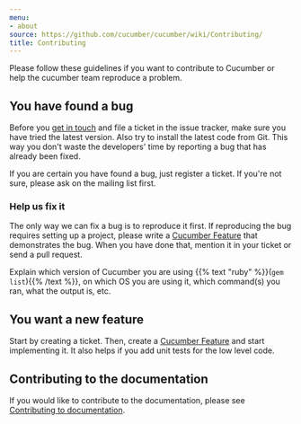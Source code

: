 ```yaml
---
menu:
- about
source: https://github.com/cucumber/cucumber/wiki/Contributing/
title: Contributing
---
```


Please follow these guidelines if you want to contribute to Cucumber or help the cucumber team reproduce a problem.

## You have found a bug

Before you [get in touch](/about/get-in-touch) and file a ticket in the issue tracker, make sure you have tried the latest version. Also try to install the latest code from Git. This way you don't waste the developers' time by reporting a bug that has already been fixed.

If you are certain you have found a bug, just register a ticket. If you're not sure, please ask on the mailing list first.

### Help us fix it

The only way we can fix a bug is to reproduce it first. If reproducing the bug requires setting up a project, please write a [Cucumber Feature](/gherkin/feature-introduction/) that demonstrates the bug. When you have done that, mention it in your ticket or send a pull request.

Explain which version of Cucumber you are using {{% text "ruby" %}}(`gem list`){{% /text %}}, on which OS you are using it, which command(s) you ran, what the output is, etc.

## You want a new feature

Start by creating a ticket. Then, create a [Cucumber Feature](/gherkin/feature-introduction/) and start implementing it. It also helps if you add unit tests for the low level code.

## Contributing to the documentation

If you would like to contribute to the documentation, please see [Contributing to documentation](/about/contributing-to-documentation/).
